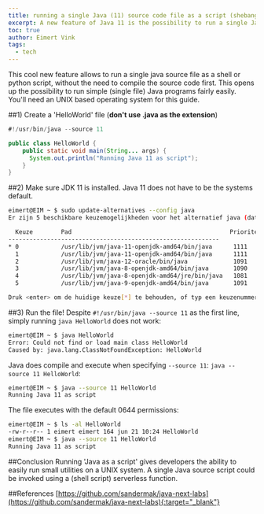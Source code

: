 ```yaml
---
title: running a single Java (11) source code file as a script (shebang support)
excerpt: A new feature of Java 11 is the possibility to run a single Java source code file as a script.
toc: true
author: Eimert Vink
tags:
  - tech
---
```

This cool new feature allows to run a single java source file as a shell or python script, without the need to compile
the source code first. This opens up the possibility to run simple (single file) Java programs fairly easily. You'll need
an UNIX based operating system for this guide.

##1) Create a 'HelloWorld' file (**don't use .java as the extension**)
```java
#!/usr/bin/java --source 11

public class HelloWorld {
    public static void main(String... args) {
      System.out.println("Running Java 11 as script");
    }
}
```
##2) Make sure JDK 11 is installed. Java 11 does not have to be the systems default.
```bash
eimert@EIM ~ $ sudo update-alternatives --config java
Er zijn 5 beschikbare keuzemogelijkheden voor het alternatief java (dat voorziet in /usr/bin/java).

  Keuze        Pad                                             Prioriteit Status
------------------------------------------------------------
* 0            /usr/lib/jvm/java-11-openjdk-amd64/bin/java      1111      automatische modus
  1            /usr/lib/jvm/java-11-openjdk-amd64/bin/java      1111      handmatige modus
  2            /usr/lib/jvm/java-12-oracle/bin/java             1091      handmatige modus
  3            /usr/lib/jvm/java-8-openjdk-amd64/bin/java       1090      handmatige modus
  4            /usr/lib/jvm/java-8-openjdk-amd64/jre/bin/java   1081      handmatige modus
  5            /usr/lib/jvm/java-9-openjdk-amd64/bin/java       1091      handmatige modus

Druk <enter> om de huidige keuze[*] te behouden, of typ een keuzenummer in: 
```

##3) Run the file!
Despite `#!/usr/bin/java --source 11` as the first line, simply running `java HelloWorld` does not work:
```bash
eimert@EIM ~ $ java HelloWorld 
Error: Could not find or load main class HelloWorld
Caused by: java.lang.ClassNotFoundException: HelloWorld
```
Java does compile and execute when specifying `--source 11`: `java --source 11 HelloWorld`:
```bash
eimert@EIM ~ $ java --source 11 HelloWorld 
Running Java 11 as script
```

The file executes with the default 0644 permissions:
```bash
eimert@EIM ~ $ ls -al HelloWorld 
-rw-r--r-- 1 eimert eimert 164 jun 21 10:24 HelloWorld
eimert@EIM ~ $ java --source 11 HelloWorld 
Running Java 11 as script
```

##Conclusion
Running 'Java as a script' gives developers the ability to easily run small utilities on a UNIX system. A single Java 
source script could be invoked using a (shell script) serverless function.

##References
[https://github.com/sandermak/java-next-labs](https://github.com/sandermak/java-next-labs){:target="_blank"}

